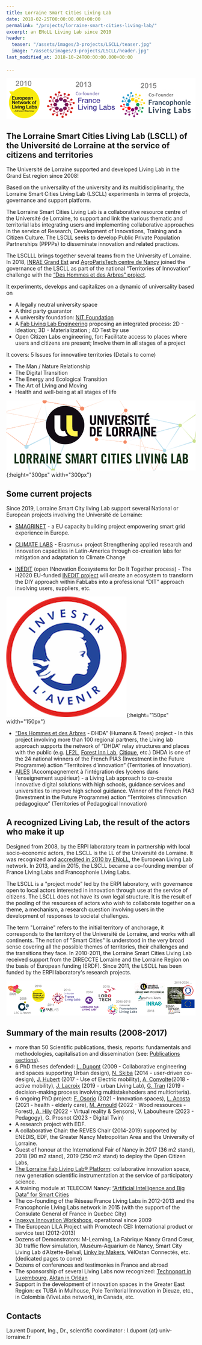 ```yaml
---
title: Lorraine Smart Cities Living Lab
date: 2018-02-25T00:00:00.000+00:00
permalink: "/projects/lorraine-smart-cities-living-lab/"
excerpt: an ENoLL Living Lab since 2010
header:
  teaser: "/assets/images/3-projects/LSCLL/teaser.jpg"
  image: "/assets/images/3-projects/LSCLL/header.jpg"
last_modified_at: 2018-10-24T00:00:00.000+00:00

---
```


![LSCLL](/assets/images/3-projects/LSCLL/bandeau.png)

## The Lorraine Smart Cities Living Lab (LSCLL) of the Université de Lorraine at the service of citizens and territories

The Université de Lorraine supported and developed Living Lab in the Grand Est region since 2008!  

Based on the universality of the university and its multidisciplinarity, the Lorraine Smart Cities Living Lab (LSCLL) experiments in terms of projects, governance and support platform.  

The Lorraine Smart Cities Living Lab is a collaborative resource centre of the Université de Lorraine, to support and link the various thematic and territorial labs integrating users and implementing collaborative approaches in the service of Research, Development of Innovations, Training and a Citizen Culture. The LSCLL seeks to develop Public Private Population Partnerships (PPPPs) to disseminate innovation and related practices.  

The LSCLLL brings together several teams from the University of Lorraine. In 2018, [INRAE Grand Est](https://www.inrae.fr/centres/grand-est-nancy) and [AgroParisTech centre de Nancy](http://www2.agroparistech.fr/Centre-de-Nancy-733.html) joined the governance of the LSCLL as part of the national “Territories of Innovation” challenge with the [“Des Hommes et des Arbres” project](https://www.deshommesetdesarbres.org/).


It experiments, develops and capitalizes on a dynamic of universality based on  

+ A legally neutral university space
+ A third party guarantor
+ A university foundation: [NIT Foundation](http://fondation-nit.univ-lorraine.fr/) 
+ A [Fab Living Lab Engineering](http://lf2l.fr/concept/) proposing an integrated process: 2D - Ideation; 3D - Materialization ; 4D Test by use
+ Open Citizen Labs engineering, for: Facilitate access to places where users and citizens are present; Involve them in all stages of a project  
  

It covers: 5 Issues for innovative territories (Details to come)  

+ The Man / Nature Relationship
+ The Digital Transition
+ The Energy and Ecological Transition
+ The Art of Living and Moving
+ Health and well-being at all stages of life



![smartUL](/assets/images/3-projects/LSCLL/smartUL.png){:height="300px" width="300px"}  
 

## Some current projects

Since 2019, Lorraine Smart City living Lab support several National or European projects involving the Université de Lorraine:
 
+ [SMAGRINET](https://www.smagrinet.eu/) - a EU capacity building project empowering smart grid experience in Europe.  

+ [CLIMATE LABS](https://erpi.univ-lorraine.fr/projects/Climatelabs/) - Erasmus+ project Strengthening applied research and innovation capacities in Latin-America through co-creation labs for mitigation and adaptation to Climate Change  

+ [INEDIT](https://erpi.univ-lorraine.fr/projects/INEDIT/) (open INnovation Ecosystems for Do It Together process) - The H2020 EU-funded [INEDIT project](https://www.inedit-project.eu/project/) will create an ecosystem to transform the DIY approach within FabLabs into a professional “DIT” approach involving users, suppliers, etc.  


![smartUL](/assets/images/3-projects/LSCLL/marianne.png){:height="150px" width="150px"} 
 
+ [“Des Hommes et des Arbres](https://www.deshommesetdesarbres.org/) - DHDA” (Humans & Trees) project - In this project involving more than 100 regional partners, the Living lab approach supports the network of “DHDA” relay structures and places with the public (e.g. [LF2L](http://lf2l.fr/), [Forest Inn Lab](https://factuel.univ-lorraine.fr/node/13837), [Citique](https://www.citique.fr/), etc.) DHDA is one of the 24 national winners of the French PIA3 (Investment in the Future Programme) action “Territoires d’innovation” (Territories of Innovation).
+ [AILES](https://erpi.univ-lorraine.fr/projects/Ailes/) (Accompagnement à l’intégration des lycéens dans l’enseignement supérieur) - a Living Lab approach to co-create innovative digital solutions with high schools, guidance services and universities to improve high school guidance. Winner of the French PIA3 (Investment in the Future Programme) action “Territoires d’innovation pédagogique” (Territories of Pedagogical Innovation)



## A recognized Living Lab, the result of the actors who make it up  

Designed from 2008, by the ERPI laboratory team in partnership with local socio-economic actors, the LSCLL is the LL of the Université de Lorraine. It was recognized and [accredited in 2010 by ENoLL](https://enoll.org/network/living-labs/?livinglab=lorraine-smart-cities-living-lab), the European Living Lab network. In 2013, and in 2015, the LSCLL became a co-founding member of France Living Labs and Francophonie Living Labs.  

The LSCLL is a "project mode" led by the ERPI laboratory, with governance open to local actors interested in innovation through use at the service of citizens. The LSCLL does not have its own legal structure. It is the result of the pooling of the resources of actors who wish to collaborate together on a theme, a mechanism, a research question involving users in the development of responses to societal challenges.  

The term "Lorraine" refers to the initial territory of anchorage, it corresponds to the territory of the Université de Lorraine, and works with all continents.
The notion of "Smart Cities" is understood in the very broad sense covering all the possible themes of territories, their challenges and the transitions they face.
In 2010-2011, the Lorraine Smart Cities Living Lab received support from the DIRECCTE Lorraine and the Lorraine Region on the basis of European funding (ERDF). Since 2011, the LSCLL has been funded by the ERPI laboratory's research projects.  


![Logos](/assets/images/3-projects/LSCLL/bandeaulogo.png)  

## Summary of the main results (2008-2017)

+ more than 50 Scientific publications, thesis, reports: fundamentals and methodologies, capitalisation and dissemination (see: [Publications sections](http://lf2l.fr/publications/)).
+ 6 PhD theses defended: [L. Dupont](http://www.theses.fr/2009INPL069N) (2009 - Collaborative engineering and spaces supporting Urban design), [N. Skiba](http://www.theses.fr/2014LORR0027) (2014 - user-driven co-design), [J. Hubert](http://www.theses.fr/2017LORR0083) (2017 - Use of Electric mobility), [A. Convolte](http://www.theses.fr/2018LORR0243)(2018 - active mobility), [J. Lacroix](http://www.theses.fr/2019LORR0185) (2019 - urban Living Lab), [G. Tran](http://www.theses.fr/2019LORR0168) (2019 - decision-making process involving multistakehoders and multicriteria).
+ 6 ongoing PhD project: [F. Osorio](https://erpi.univ-lorraine.fr/people/Ferney-Osorio/) (2021 - Innovation spaces), [L. Acosta](https://erpi.univ-lorraine.fr/people/Linda-Acosta/) (2021 - health - elderly care), [M. Arnould](https://erpi.univ-lorraine.fr/people/Maxence-Arnould/) (2022 - Wood ressources - Forest), [A. Hily](https://erpi.univ-lorraine.fr/people/Anaelle-Hily/) (2022 - Virtual reality & Sensors), V. Labouheure (2023 - Pedagogy), G. Prosnot (2023 - Digital Twin)
+ A research project with EDF.
+ A collaborative Chair: the REVES Chair (2014-2019) supported by ENEDIS, EDF, the Greater Nancy Metropolitan Area and the University of Lorraine.
+ Guest of honour at the International Fair of Nancy in 2017 (36 m2 stand), 2018 (90 m2 stand), 2019 (250 m2 stand) to deploy the Open Citizen Labs,
+ [The Lorraine Fab Living Lab® Platform](https://www.lf2l.fr): collaborative innovation space, new generation scientific instrumentation at the service of participatory science.
+ A training module at TELECOM Nancy: [“Artificial Intelligence and Big Data” for Smart Cities ](http://iamd-mom.telecomnancy.univ-lorraine.fr/) 
+ The co-founding of the Réseau France Living Labs in 2012-2013 and the Francophonie Living Labs network in 2015 (with the support of the Consulate General of France in Quebec City)
+ [Ingexys Innovation Workshops](http://masterprojter.wixsite.com/lesaiu), operational since 2009
+ The European LILA Project with Promotech CEI: International product or service test (2012-2013)
+ Dozens of Demonstrators: M-Learning, La Fabrique Nancy Grand Cœur, 3D traffic flow simulation, Muséum-Aquarium de Nancy, Smart City Living Lab d’Alzette-Belval, [Linky by Makers](http://linkybymakers.fr/in-english/), VélOstan Connectés, etc. (dedicated pages to come)
+ Dozens of conferences and testimonies in France and abroad
+ The sponsorship of several Living Labs now recognized: [Technoport in Luxembourg](https://enoll.org/network/living-labs/?livinglab=technoport-living-lab-luxembourg), [Aktan in Orléan](https://aktan.fr/living-lab/) 
+ Support in the development of innovation spaces in the Greater East Region: ex TUBA in Mulhouse, Pole Territorial Innovation in Dieuze, etc., in Colombia (ViveLabs network), in Canada, etc.

## Contacts
Laurent Dupont, Ing., Dr., scientific coordinator : l.dupont {at} univ-lorraine.fr
